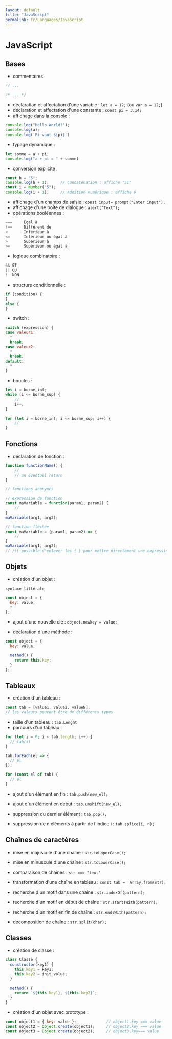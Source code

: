 ```yaml
---
layout: default
title: "JavaScript"
permalink: fr/Languages/JavaScript
---
```


# JavaScript

## Bases

* commentaires

```javascript
// ...

/* ... */
```

* déclaration et affectation d'une variable : `let a = 12;` (ou `var a = 12;`)
* déclaration et affectation d'une constante : `const pi = 3.14;`
* affichage dans la console :

```javascript
console.log("Hello World!");
console.log(a);
console.log(`Pi vaut ${pi}`)
```

* typage dynamique :

```javascript
let somme = a + pi;
console.log("a + pi = " + somme)
```

* conversion explicite :

```javascript
const h = "5";
console.log(h + 1);     // Concaténation : affiche "51"
const i = Number("5");
console.log(i + 1);     // Addition numérique : affiche 6

```

* affichage d'un champs de saisie : `const input= prompt("Enter input");`
* affichage d'une boîte de dialogue : `alert("Text");`
* opérations booléennes :
```javascript
===		Egal à
!==		Différent de
<		Inférieur à
<=		Inférieur ou égal à
> 		Supérieur à
>=		Supérieur ou égal à
```

* logique combinatoire :

```javascript
&& ET
|| OU
!  NON
```

* structure conditionnelle :

```javascript
if (condition) {
}
else {
}
```

* switch :

```javascript
switch (expression) {
case valeur1:
  *
  break;
case valeur2:
  *
  break;
default:
  *
}
```

* boucles :

```javascript
let i = borne_inf;
while (i <= borne_sup) {
    //
	i++;
}

for (let i = borne_inf; i <= borne_sup; i++) {
	//
}
```

## Fonctions

* déclaration de fonction :

```javascript
function functionName() {
	//
    // un éventuel return
}

// fonctions anonymes

// expression de fonction
const maVariable = function(param1, param2) {
	//
}
maVariable(arg1, arg2);

// fonction fléchée
const maVariable = (param1, param2) => {
    //
}
maVariable(arg1, arg2);
// /!\ possible d'enlever les { } pour mettre directement une expression
```

## Objets

* création d'un objet :

```javascript
syntaxe littérale

const object = {
  key: value,
  *
};
```

* ajout d'une nouvelle clé : `object.newkey = value;`

* déclaration d'une méthode :

```javascript
const object = {
  key: value,

  method() {
  	return this.key;
  }
};
```

## Tableaux

* création d'un tableau :

```javascript
const tab = [value1, value2, valueN];
// les valeurs peuvent être de différents types
```

* taille d'un tableau : `tab.Lenght`
* parcours d'un tableau :

```javascript
for (let i = 0; i < tab.length; i++) {
  // tab[i]
}

tab.forEach(el => {
  // el
});

for (const el of tab) {
  // el
}
```

* ajout d'un élément en fin : `tab.push(new_el);`

* ajout d'un élément en début : `tab.unshift(new_el);`

* suppression du dernier élément : `tab.pop();`

* suppression de n éléments à partir de l'indice i : `tab.splice(i, n);`

## Chaînes de caractères

* mise en majuscule d'une chaîne : `str.toUpperCase();`

* mise en minuscule d'une chaîne : `str.toLowerCase();`
* comparaison de chaînes : `str === "text"`

* transformation d'une chaîne en tableau : `const tab =  Array.from(str);`

* recherche d'un motif dans une chaîne : `str.indexOf(pattern);`

* recherche d'un motif en début de chaîne : `str.startsWith(pattern);`
* recherche d'un motif en fin de chaîne : `str.endsWith(pattern);`
* décomposition de chaîne : `str.split(char);`

## Classes

* création de classe :

```javascript
class Classe {
  constructor(key1) {
    this.key1 = key1;
    this.key2 = init_value;
  }

  method() {
    return `${this.key1}, ${this.key2}`;
  }
}
```

* création d'un objet avec prototype :

```javascript
const object1 = { key: value };				// object1.key === value
const object2 = Object.create(object1);		// object2.key === value
const object3 = Object.create(object2);		// object3.key=== value
```

